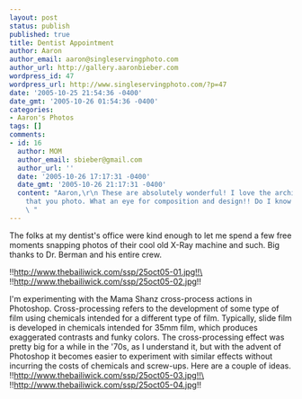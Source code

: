 ```yaml
---
layout: post
status: publish
published: true
title: Dentist Appointment
author: Aaron
author_email: aaron@singleservingphoto.com
author_url: http://gallery.aaronbieber.com
wordpress_id: 47
wordpress_url: http://www.singleservingphoto.com/?p=47
date: '2005-10-25 21:54:36 -0400'
date_gmt: '2005-10-26 01:54:36 -0400'
categories:
- Aaron's Photos
tags: []
comments:
- id: 16
  author: MOM
  author_email: sbieber@gmail.com
  author_url: ''
  date: '2005-10-26 17:17:31 -0400'
  date_gmt: '2005-10-26 21:17:31 -0400'
  content: "Aaron,\r\n These are absolutely wonderful! I love the architectural stuff
    that you photo. What an eye for composition and design!! Do I know your mother????
    \ "
---
```

The folks at my dentist's office were kind enough to let me spend a few
free moments snapping photos of their cool old X-Ray machine and such.
Big thanks to Dr. Berman and his entire crew.

!!http://www.thebailiwick.com/ssp/25oct05-01.jpg!!\
 !!http://www.thebailiwick.com/ssp/25oct05-02.jpg!!

I'm experimenting with the Mama Shanz cross-process actions in
Photoshop. Cross-processing refers to the development of some type of
film using chemicals intended for a different type of film. Typically,
slide film is developed in chemicals intended for 35mm film, which
produces exaggerated contrasts and funky colors. The cross-processing
effect was pretty big for a while in the '70s, as I understand it, but
with the advent of Photoshop it becomes easier to experiment with
similar effects without incurring the costs of chemicals and screw-ups.
Here are a couple of ideas.\
 !!http://www.thebailiwick.com/ssp/25oct05-03.jpg!!\
 !!http://www.thebailiwick.com/ssp/25oct05-04.jpg!!
